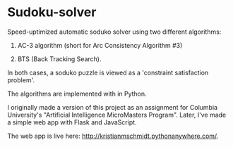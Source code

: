 # Sudoku-solver

Speed-uptimized automatic soduko solver using two different algorithms:

1. AC-3 algorithm (short for Arc Consistency Algorithm #3)

2. BTS (Back Tracking Search).

In both cases, a soduko puzzle is viewed as a 'constraint satisfaction problem'.

The algorithms are implemented with in Python.

I originally made a version of this project as an assignment for Columbia University's "Artificial Intelligence MicroMasters Program". Later, I've made a simple web app with Flask and JavaScript.

The web app is live here: http://kristianmschmidt.pythonanywhere.com/.
